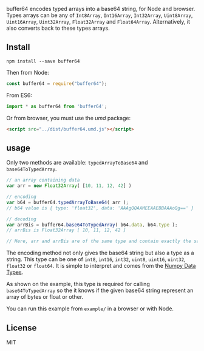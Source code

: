 buffer64 encodes typed arrays into a base64 string, for Node and browser. Types arrays can be any of `Int8Array`, `Int16Array`, `Int32Array`, `Uint8Array`, `Uint16Array`, `Uint32Array`, `Float32Array` and `Float64Array`. Alternatively, it also converts back to these types arrays.

## Install
`npm install --save buffer64`

Then from Node:  
```js
const buffer64 = require("buffer64");
```

From ES6:  
```js
import * as buffer64 from 'buffer64';
```

Or from browser, you must use the *umd* package:  
```html
<script src="../dist/buffer64.umd.js"></script>
```

## usage
Only two methods are available: `typedArrayToBase64` and `base64ToTypedArray`.
```js
// an array containing data
var arr = new Float32Array( [10, 11, 12, 42] )

// encoding
var b64 = buffer64.typedArrayToBase64( arr );
// b64 value is { type: 'float32', data: 'AAAgQQAAMEEAAEBBAAAoQg==' }

// decoding
var arrBis = buffer64.base64ToTypedArray( b64.data, b64.type );
// arrBis is Float32Array [ 10, 11, 12, 42 ]

// Here, arr and arrBis are of the same type and contain exactly the same data
```

The encoding method not only gives the base64 string but also a type as a string. This type can be one of `int8`, `int16`, `int32`, `uint8`, `uint16`, `uint32`, `float32` or `float64`. It is simple to interpret and comes from the [Numpy Data Types](https://docs.scipy.org/doc/numpy/user/basics.types.html).  

As shown on the example, this type is required for calling `base64ToTypedArray` so the it knows if the given base64 string represent an array of bytes or float or other.

You can run this example from `example/` in a browser or with Node.

## License
MIT
